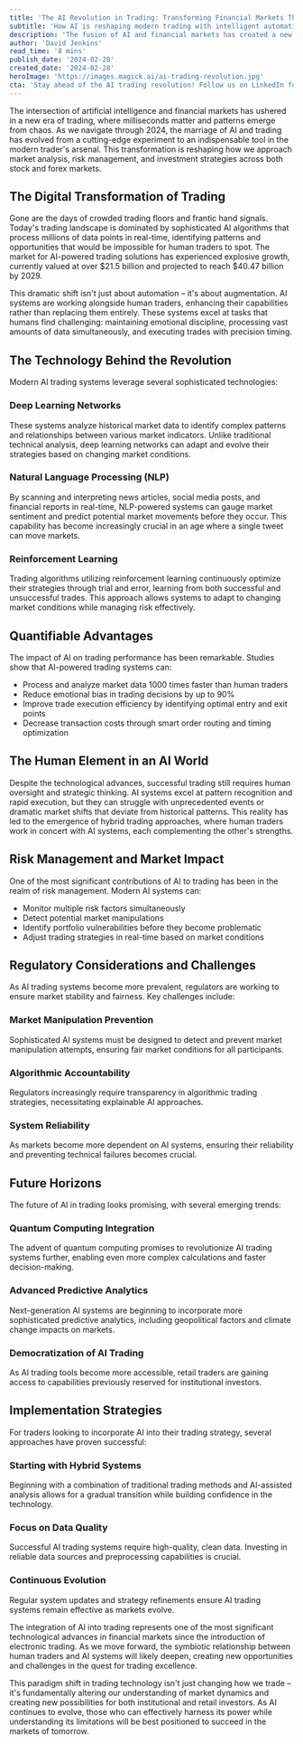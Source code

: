```yaml
---
title: 'The AI Revolution in Trading: Transforming Financial Markets Through Intelligent Automation'
subtitle: 'How AI is reshaping modern trading with intelligent automation and machine learning'
description: 'The fusion of AI and financial markets has created a new trading paradigm where sophisticated algorithms process millions of data points in real-time. With the AI trading solutions market projected to reach $40.47 billion by 2029, this technology is revolutionizing how we approach market analysis, risk management, and investment strategies.'
author: 'David Jenkins'
read_time: '8 mins'
publish_date: '2024-02-28'
created_date: '2024-02-28'
heroImage: 'https://images.magick.ai/ai-trading-revolution.jpg'
cta: 'Stay ahead of the AI trading revolution! Follow us on LinkedIn for daily insights into the latest developments in AI-powered financial technology and expert analysis of market trends.'
---
```


The intersection of artificial intelligence and financial markets has ushered in a new era of trading, where milliseconds matter and patterns emerge from chaos. As we navigate through 2024, the marriage of AI and trading has evolved from a cutting-edge experiment to an indispensable tool in the modern trader's arsenal. This transformation is reshaping how we approach market analysis, risk management, and investment strategies across both stock and forex markets.

## The Digital Transformation of Trading

Gone are the days of crowded trading floors and frantic hand signals. Today's trading landscape is dominated by sophisticated AI algorithms that process millions of data points in real-time, identifying patterns and opportunities that would be impossible for human traders to spot. The market for AI-powered trading solutions has experienced explosive growth, currently valued at over $21.5 billion and projected to reach $40.47 billion by 2029.

This dramatic shift isn't just about automation – it's about augmentation. AI systems are working alongside human traders, enhancing their capabilities rather than replacing them entirely. These systems excel at tasks that humans find challenging: maintaining emotional discipline, processing vast amounts of data simultaneously, and executing trades with precision timing.

## The Technology Behind the Revolution

Modern AI trading systems leverage several sophisticated technologies:

### Deep Learning Networks

These systems analyze historical market data to identify complex patterns and relationships between various market indicators. Unlike traditional technical analysis, deep learning networks can adapt and evolve their strategies based on changing market conditions.

### Natural Language Processing (NLP)

By scanning and interpreting news articles, social media posts, and financial reports in real-time, NLP-powered systems can gauge market sentiment and predict potential market movements before they occur. This capability has become increasingly crucial in an age where a single tweet can move markets.

### Reinforcement Learning

Trading algorithms utilizing reinforcement learning continuously optimize their strategies through trial and error, learning from both successful and unsuccessful trades. This approach allows systems to adapt to changing market conditions while managing risk effectively.

## Quantifiable Advantages

The impact of AI on trading performance has been remarkable. Studies show that AI-powered trading systems can:

- Process and analyze market data 1000 times faster than human traders
- Reduce emotional bias in trading decisions by up to 90%
- Improve trade execution efficiency by identifying optimal entry and exit points
- Decrease transaction costs through smart order routing and timing optimization

## The Human Element in an AI World

Despite the technological advances, successful trading still requires human oversight and strategic thinking. AI systems excel at pattern recognition and rapid execution, but they can struggle with unprecedented events or dramatic market shifts that deviate from historical patterns. This reality has led to the emergence of hybrid trading approaches, where human traders work in concert with AI systems, each complementing the other's strengths.

## Risk Management and Market Impact

One of the most significant contributions of AI to trading has been in the realm of risk management. Modern AI systems can:

- Monitor multiple risk factors simultaneously
- Detect potential market manipulations
- Identify portfolio vulnerabilities before they become problematic
- Adjust trading strategies in real-time based on market conditions

## Regulatory Considerations and Challenges

As AI trading systems become more prevalent, regulators are working to ensure market stability and fairness. Key challenges include:

### Market Manipulation Prevention

Sophisticated AI systems must be designed to detect and prevent market manipulation attempts, ensuring fair market conditions for all participants.

### Algorithmic Accountability

Regulators increasingly require transparency in algorithmic trading strategies, necessitating explainable AI approaches.

### System Reliability

As markets become more dependent on AI systems, ensuring their reliability and preventing technical failures becomes crucial.

## Future Horizons

The future of AI in trading looks promising, with several emerging trends:

### Quantum Computing Integration

The advent of quantum computing promises to revolutionize AI trading systems further, enabling even more complex calculations and faster decision-making.

### Advanced Predictive Analytics

Next-generation AI systems are beginning to incorporate more sophisticated predictive analytics, including geopolitical factors and climate change impacts on markets.

### Democratization of AI Trading

As AI trading tools become more accessible, retail traders are gaining access to capabilities previously reserved for institutional investors.

## Implementation Strategies

For traders looking to incorporate AI into their trading strategy, several approaches have proven successful:

### Starting with Hybrid Systems

Beginning with a combination of traditional trading methods and AI-assisted analysis allows for a gradual transition while building confidence in the technology.

### Focus on Data Quality

Successful AI trading systems require high-quality, clean data. Investing in reliable data sources and preprocessing capabilities is crucial.

### Continuous Evolution

Regular system updates and strategy refinements ensure AI trading systems remain effective as markets evolve.

The integration of AI into trading represents one of the most significant technological advances in financial markets since the introduction of electronic trading. As we move forward, the symbiotic relationship between human traders and AI systems will likely deepen, creating new opportunities and challenges in the quest for trading excellence.

This paradigm shift in trading technology isn't just changing how we trade – it's fundamentally altering our understanding of market dynamics and creating new possibilities for both institutional and retail investors. As AI continues to evolve, those who can effectively harness its power while understanding its limitations will be best positioned to succeed in the markets of tomorrow.